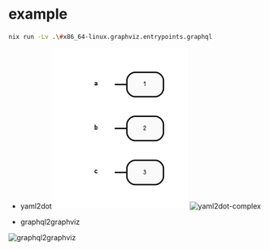 # example

```sh
nix run -Lv .\#x86_64-linux.graphviz.entrypoints.graphql
```

- yaml2dot
  ![yaml2dot](./yaml2dot.png)
  ![yaml2dot-complex](./yaml2dot-complex.png)

- graphql2graphviz

![graphql2graphviz](kroki-GraphViz:./complex.graphviz)
